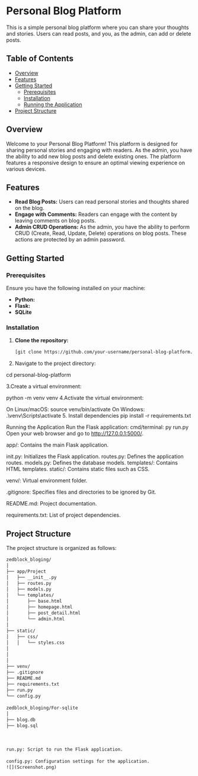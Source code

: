 # Personal Blog Platform

This is a simple personal blog platform where you can share your thoughts and stories. Users can read posts, and you, as the admin, can add or delete posts.

## Table of Contents

- [Overview](#overview)
- [Features](#features)
- [Getting Started](#getting-started)
  - [Prerequisites](#prerequisites)
  - [Installation](#installation)
  - [Running the Application](#running-the-application)
- [Project Structure](#project-structure)

## Overview

Welcome to your Personal Blog Platform! This platform is designed for sharing personal stories and engaging with readers. As the admin, you have the ability to add new blog posts and delete existing ones. The platform features a responsive design to ensure an optimal viewing experience on various devices.

## Features

- **Read Blog Posts:** Users can read personal stories and thoughts shared on the blog.
- **Engage with Comments:** Readers can engage with the content by leaving comments on blog posts.
- **Admin CRUD Operations:** As the admin, you have the ability to perform CRUD (Create, Read, Update, Delete) operations on blog posts. These actions are protected by an admin password.

## Getting Started

### Prerequisites

Ensure you have the following installed on your machine:

- **Python:** 
- **Flask:** 
- **SQLite**

### Installation

1. **Clone the repository:**

   ```bash
   [git clone https://github.com/your-username/personal-blog-platform.git](https://github.com/DevilANANDGupta/zedblock_bloging.git)

2. Navigate to the project directory:

  cd personal-blog-platform
  
3.Create a virtual environment:

  python -m venv venv
4.Activate the virtual environment:

On Linux/macOS:
source venv/bin/activate
On Windows:
.\venv\Scripts\activate
5. Install dependencies
pip install -r requirements.txt


Running the Application
Run the Flask application: cmd/terminal: py run.py
Open your web browser and go to http://127.0.0.1:5000/.





app/: Contains the main Flask application.

init.py: Initializes the Flask application.
routes.py: Defines the application routes.
models.py: Defines the database models.
templates/: Contains HTML templates.
static/: Contains static files such as CSS.

venv/: Virtual environment folder.

.gitignore: Specifies files and directories to be ignored by Git.

README.md: Project documentation.

requirements.txt: List of project dependencies.




## Project Structure

The project structure is organized as follows:

```
zedblock_bloging/
│
├── app/Project
│   ├── __init__.py
│   ├── routes.py
│   ├── models.py
│   └── templates/
│       ├── base.html
│       ├── homepage.html
│       ├── post_detail.html
│       └── admin.html
│
├── static/
│   ├── css/
│   │   └── styles.css
│   
│       
│
├── venv/
├── .gitignore
├── README.md
├── requirements.txt
├── run.py
└── config.py

zedblock_bloging/For-sqlite
│
├── blog.db
├── blog.sql



run.py: Script to run the Flask application.

config.py: Configuration settings for the application.
![](Screenshot.png)
